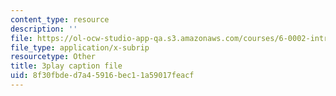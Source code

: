 ```yaml
---
content_type: resource
description: ''
file: https://ol-ocw-studio-app-qa.s3.amazonaws.com/courses/6-0002-introduction-to-computational-thinking-and-data-science-fall-2016/8f30fbded7a45916bec11a59017feacf_-1BnXEwHUok.vtt
file_type: application/x-subrip
resourcetype: Other
title: 3play caption file
uid: 8f30fbde-d7a4-5916-bec1-1a59017feacf
---
```

